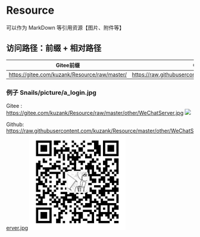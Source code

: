 # Resource
可以作为 MarkDown 等引用资源【图片、附件等】


## 访问路径：前缀 + 相对路径

| Gitee前缀                                    | GitHub前缀                                                   |
| -------------------------------------------- | ------------------------------------------------------------ |
| https://gitee.com/kuzank/Resource/raw/master/ | https://raw.githubusercontent.com/kuzank/Resource/master/ |


### 例子 Snails/picture/a_login.jpg
Gitee : https://gitee.com/kuzank/Resource/raw/master/other/WeChatServer.jpg
![](https://gitee.com/kuzank/Resource/raw/master/other/WeChatServer.jpg)

Github: https://raw.githubusercontent.com/kuzank/Resource/master/other/WeChatServer.jpg
![](https://raw.githubusercontent.com/kuzank/Resource/master/other/WeChatServer.jpg)
